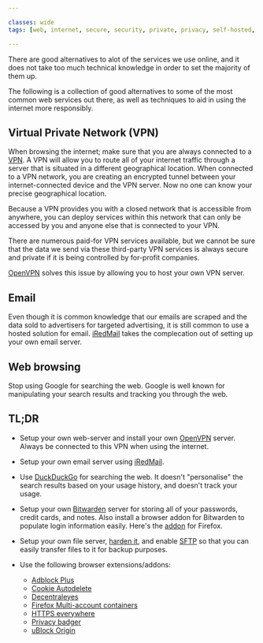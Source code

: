 ```yaml
---

classes: wide
tags: [web, internet, secure, security, private, privacy, self-hosted, hosting, vpn, tunnel]

---
```


There are good alternatives to alot of the services we use online, and it does not take too much technical knowledge in order to set the majority of them up.

The following is a collection of good alternatives to some of the most common web services out there, as well as techniques to aid in using the internet more responsibly.

## Virtual Private Network (VPN)

When browsing the internet; make sure that you are always connected to a [VPN](https://en.wikipedia.org/wiki/Virtual_private_network). A VPN will allow you to route all of your internet traffic through a server that is situated in a different geographical location. When connected to a VPN network, you are creating an encrypted tunnel between your internet-connected device and the VPN server. Now no one can know your precise geographical location.

Because a VPN provides you with a closed network that is accessible from anywhere, you can deploy services within this network that can only be accessed by you and anyone else that is connected to your VPN.

There are numerous paid-for VPN services available, but we cannot be sure that the data we send via these third-party VPN services is always secure and private if it is being controlled by for-profit companies.

[OpenVPN](https://openvpn.net/) solves this issue by allowing you to host your own VPN server.

## Email

Even though it is common knowledge that our emails are scraped and the data sold to advertisers for targeted advertising, it is still common to use a hosted solution for email. [iRedMail](https://www.iredmail.org/) takes the complecation out of setting up your own email server.

## Web browsing

Stop using Google for searching the web. Google is well known for manipulating your search results and tracking you through the web.



## TL;DR
* Setup your own web-server and install your own [OpenVPN](https://openvpn.net/) server. Always be connected to this VPN when using the internet.
* Setup your own email server using [iRedMail](https://www.iredmail.org/).
* Use [DuckDuckGo](https://duckduckgo.com/) for searching the web. It doesn't "personalise" the search results based on your usage history, and doesn't track your usage.
* Setup your own [Bitwarden](https://bitwarden.com/download/) server for storing all of your passwords, credit cards, and notes. Also install a browser addon for Bitwarden to populate login information easily. Here's the [addon](https://addons.mozilla.org/en-US/firefox/addon/bitwarden-password-manager/) for Firefox.
* Setup your own file server, [harden it](https://is.gd/S2rtf4), and enable [SFTP](https://en.wikipedia.org/wiki/SSH_File_Transfer_Protocol) so that you can easily transfer files to it for backup purposes.
* Use the following browser extensions/addons:

  * [Adblock Plus](https://addons.mozilla.org/en-US/firefox/addon/adblock-plus/)
  * [Cookie Autodelete](https://addons.mozilla.org/en-US/firefox/addon/cookie-autodelete/)
  * [Decentraleyes](https://addons.mozilla.org/en-US/firefox/addon/decentraleyes/)
  * [Firefox Multi-account containers](https://addons.mozilla.org/en-US/firefox/addon/multi-account-containers/)
  * [HTTPS everywhere](https://addons.mozilla.org/en-US/firefox/addon/https-everywhere/)
  * [Privacy badger](https://addons.mozilla.org/en-US/firefox/addon/privacy-badger17/)
  * [uBlock Origin](https://addons.mozilla.org/en-US/firefox/addon/ublock-origin/)

